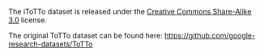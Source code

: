The iToTTo dataset is released under the [Creative Commons Share-Alike 3.0](https://creativecommons.org/licenses/by-sa/3.0/) license.

The original ToTTo dataset can be found here: https://github.com/google-research-datasets/ToTTo

<!--
**i-totto/i-totto** is a ✨ _special_ ✨ repository because its `README.md` (this file) appears on your GitHub profile.

Here are some ideas to get you started:

- 🔭 I’m currently working on ...
- 🌱 I’m currently learning ...
- 👯 I’m looking to collaborate on ...
- 🤔 I’m looking for help with ...
- 💬 Ask me about ...
- 📫 How to reach me: ...
- 😄 Pronouns: ...
- ⚡ Fun fact: ...
-->
